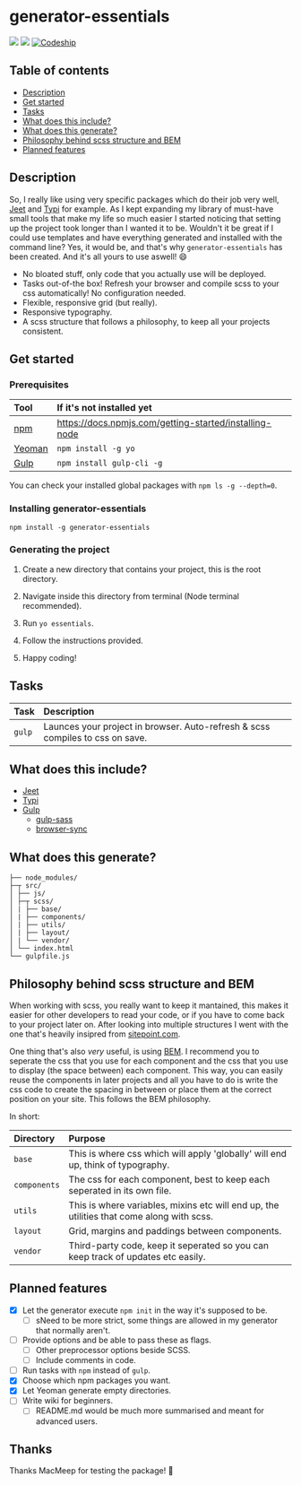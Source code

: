 # generator-essentials
<img src="https://img.shields.io/npm/v/generator-essentials.svg"> <img src="https://nodesecurity.io/orgs/dev/projects/165dccca-b683-45d8-80f5-4921d51b90f3/badge"> [![Codeship](https://img.shields.io/codeship/0f9427f0-6324-0135-8d22-3601c9b40c24/master.svg)]()

## Table of contents
- [Description](#description)
- [Get started](#getstarted)
- [Tasks](#tasks)
- [What does this include?](#include)
- [What does this generate?](#generate)
- [Philosophy behind scss structure and BEM](#scss)
- [Planned features](#features)

<a name="description"/>

## Description

So, I really like using very specific packages which do their job very well, [Jeet](http://jeet.gs/) and [Typi](https://github.com/zellwk/typi) for example. As I kept expanding my library of must-have small tools that make my life so much easier I started noticing that setting up the project took longer than I wanted it to be. Wouldn't it be great if I could use templates and have everything generated and installed with the command line? Yes, it would be, and that's why `generator-essentials` has been created. And it's all yours to use aswell! :smile:

- No bloated stuff, only code that you actually use will be deployed.
- Tasks out-of-the box! Refresh your browser and compile scss to your css automatically! No configuration needed.
- Flexible, responsive grid (but really).
- Responsive typography.
- A scss structure that follows a philosophy, to keep all your projects consistent.

<a name="getstarted"/>

## Get started

### Prerequisites

Tool                         | If it's not installed yet
:--------------------------- | :---------- 
[npm](https://www.npmjs.com/)| https://docs.npmjs.com/getting-started/installing-node
[Yeoman](http://yeoman.io/)  | `npm install -g yo`
[Gulp](https://gulpjs.com/)  | `npm install gulp-cli -g`

You can check your installed global packages with `npm ls -g --depth=0`.

### Installing generator-essentials

`npm install -g generator-essentials`

### Generating the project
1. Create a new directory that contains your project, this is the root directory.

2. Navigate inside this directory from terminal (Node terminal recommended).

3. Run `yo essentials`.
   
4. Follow the instructions provided.

5. Happy coding!

<a name="tasks"/>

## Tasks
Task  | Description
:---- | :---------- 
`gulp`| Launces your project in browser. Auto-refresh & scss compiles to css on save.

<a name="include"/>

## What does this include?
- [Jeet](http://jeet.gs/)
- [Typi](https://github.com/zellwk/typi)
- [Gulp](https://gulpjs.com/)
  - [gulp-sass](https://github.com/dlmanning/gulp-sass)
  - [browser-sync](https://github.com/Browsersync/browser-sync)

<a name="generate"/>

## What does this generate?
```
├── node_modules/
├─┬ src/
│ ├── js/
│ ├─┬ scss/
│ | ├── base/
│ | ├── components/
│ | ├── utils/
│ | ├── layout/
│ | └── vendor/
│ └── index.html
└── gulpfile.js
```

<a name="scss"/>

## Philosophy behind scss structure and BEM
When working with scss, you really want to keep it mantained, this makes it easier for other developers to read your code, or if you have to come back to your project later on. After looking into multiple structures I went with the one that's heavily insipred from [sitepoint.com](https://www.sitepoint.com/architecture-sass-project/).

One thing that's also *very* useful, is using [BEM](https://en.bem.info/methodology/css/). I recommend you to seperate the css that you use for each component and the css that you use to display (the space between) each component. This way, you can easily reuse the components in later projects and all you have to do is write the css code to create the spacing in between or place them at the correct position on your site. This follows the BEM philosophy.

In short:

Directory     | Purpose
:------------ | :---------- 
`base`        | This is where css which will apply 'globally' will end up, think of typography.
`components`  | The css for each component, best to keep each seperated in its own file.
`utils`       | This is where variables, mixins etc will end up, the utilities that come along with scss.
`layout`      | Grid, margins and paddings between components.
`vendor`      | Third-party code, keep it seperated so you can keep track of updates etc easily.

<a name="features"/>

## Planned features
- [x] Let the generator execute `npm init` in the way it's supposed to be.
  - [ ] sNeed to be more strict, some things are allowed in my generator that normally aren't.
- [ ] Provide options and be able to pass these as flags.
  - [ ] Other preprocessor options beside SCSS.
  - [ ] Include comments in code.
- [ ] Run tasks with `npm` instead of `gulp`.
- [x] Choose which npm packages you want.
- [x] Let Yeoman generate empty directories.
- [ ] Write wiki for beginners.
   - [ ] README.md would be much more summarised and meant for advanced users.

## Thanks
Thanks MacMeep for testing the package! :tada:
